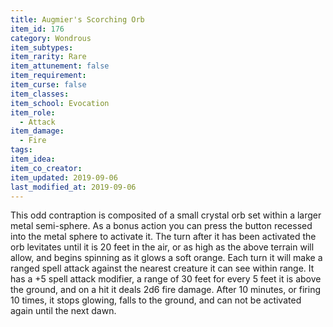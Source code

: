 ```yaml
---
title: Augmier's Scorching Orb
item_id: 176
category: Wondrous
item_subtypes:
item_rarity: Rare
item_attunement: false
item_requirement:
item_curse: false
item_classes:
item_school: Evocation
item_role:
  - Attack
item_damage:
  - Fire
tags:
item_idea:
item_co_creator:
item_updated: 2019-09-06
last_modified_at: 2019-09-06
---
```


This odd contraption is composited of a small crystal orb set within a larger metal semi-sphere. As a bonus action you can press the button recessed into the metal sphere to activate it. The turn after it has been activated the orb levitates until it is 20 feet in the air, or as high as the above terrain will allow, and begins spinning as it glows a soft orange. Each turn it will make a ranged spell attack against the nearest creature it can see within range. It has a +5 spell attack modifier, a range of 30 feet for every 5 feet it is above the ground, and on a hit it deals 2d6 fire damage. After 10 minutes, or firing 10 times, it stops glowing, falls to the ground, and can not be activated again until the next dawn.

